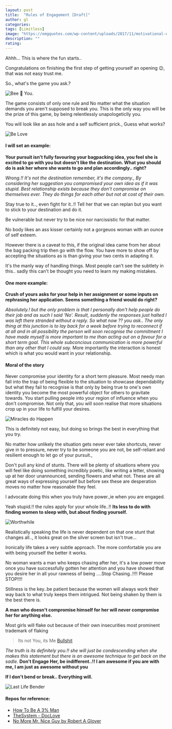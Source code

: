 ```yaml
---
layout: post
title:  "Rules of Engagement [Draft]"
author: gl
categories:
tags: [Limitless]
image: "https://omgquotes.com/wp-content/uploads/2017/11/motivational-quotes-always-be-yourself.jpg"
description: ""
rating: 
---
```


Ahhh... This is where the fun starts..

Congratulations on finishing the first step of getting yourself an opening 😉, that was not easy trust me.

So., what's the game you ask.?

![Bee 🐝 You. ](https://www.wallquotes.com/sites/default/files/insp0250_02.jpg)

The game consists of only one rule and No matter what the situation demands you aren't supposed to break you.
This is the only way you will be the prize of this game, by being relentlessly unapologeticlly you.

You will look like an ass hole and a self sufficient prick., Guess what works?

![Be Love](https://www.hdwallpapers.in/download/be_love_be_proud_be_you_quotes_4k-HD.jpg)

#### I will set an example:
**Your pursuit isn't fully favouring your bagpacking idea, you feel she is excited to go with you but doesn't like the destination. 
What you should do is ask her where she wants to go and plan accordingly.. right?**

*Wrong.!! It's not the destination remember, it's the company., By considering her suggestion you compromised your own idea as if it was stupid.
Best relationship exists because they don't compromise on themselves ever. They do things for each other but not at cost of their own.*

Stay true to it.., even fight for it..!! Tell her that we can replan but you want to stick to your destination and do it.

Be vulnerable but never try to be nice nor narcissistic for that matter.

No body likes an ass kisser certainly not a gorgeuos woman with an ounce of self exteem.

However there is a caveat to this, if the original idea came from her about the bag packing trip then go with the flow.
You have more to show off by accepting the situations as is than giving your two cents in adapting it.

It's the manly way of handling things. Most people can't see the subtlety in this.. sadly this can't be thought you need to learn my making mistakes.

#### One more example: 
**Crush of yours asks for your help in her assignment or some inputs on rephrasing her application. Seems something a friend would do right?**

*Absolutely.! but the only problem is that I personally don't help people do their job and as such I said 'No'.
Result, suddenly the responses just halted I was left there stranded without a reply.
So what now ?? you ask..
The only thing at this junction is to lay back for a week before trying to reconnect if at all and in all possibility the person will soon recognise the commitment I have made myself is more important to me than acting out on a favour for a short term goal. This whole subconcious communication is more powerful than any other that I could say.*
More importantly the interaction is honest which is what you would want in your relationship.

#### Moral of the story
Never compromise your identity for a short term pleasure. 
Most needy man fall into the trap of being flexible to the situation to showcase dependability but what they fail to recognise is that only by being true to one's own identity you become the most powerful object for others to gravitate towards.
You start pulling people into your region of influence when you don't compromise.
Not only that, you will soon realise that more situations crop up in your life to fulfill your desires.

![Miracles do Happen](https://unquote.li/images/screens/resized/en-7nvyl95yxp-quote-oscar-wilde-square-medium.jpg)

This is definitely not easy, but doing so brings the best in everything that you try.

No matter how unlikely the situation gets never ever take shortcuts, never give in to pressure, never try to be someone you are not, be self-reliant and resilient enough to let go of your pursuit.,

Don't pull any kind of stunts. There will be plenty of situations where you will feel like doing something incredibly poetic, like writing a letter, showing up at her door unannounced, sending flowers and what not.
These are all great ways of expressing yourself but before sex these are desperation moves no matter how reasonable they feel.

I advocate doing this when you truly have power.,ie when you are engaged.

Yeah stupid.!! the rules apply for your whole life..!!
**Its less to do with finding women to sleep with, but about finding yourself.**

![Worthwhile](https://www.scrolldroll.com/wp-content/uploads/2017/06/Bob-Marley-Quotes-7.jpg)

Realistically speaking the life is never dependent on that one stunt that changes all.., it looks great on the silver screen but isn't true...

Ironically life takes a very subtle approach. The more comfortable you are with being yourself the better it works.

No woman wants a man who keeps chasing after her, it's a low power move once you have successfully gotten her attention and you have showed that you desire her in all your rawness of being ....Stop Chasing..!!!! Please STOP!!!!

Stillness is the key..be patient because the women will always work their way back to what truly keeps them intrigued. Not being shaken by them is the best there is.

**A man who doesn't compromise himself for her will never compromise her for anything else.**

Most girls will flake out because of their own insecurities most prominent trademark of flaking

> Its not You, its Me [Bullshit](https://www.youtube.com/watch?v=yqEaaWTfK_w)


*The truth is its definitely you.!! she will just be condescending when she makes this statement but there is an awesome technique to get back on the sadle.*
**Don't Engage Her, be indifferent..!! I am awesome if you are with me, I am just as awesome without you**

**If I don't bend or break.. Everything will.**

![Last Life Bender](https://i.pinimg.com/originals/46/f7/4a/46f74abe0a046960d70b171669d966fb.jpg)


#### Repos for reference:
 * [How To Be A 3% Man](https://www.amazon.in/Winning-Heart-Woman-Your-Dreams-ebook/dp/B004QOBAPK)
 * [TheSystem - DocLove](https://www.doclove.com/system/)
 * [No More Mr. Nice Guy by Robert A Glover](https://www.amazon.in/No-More-Mr-Nice-Guy/dp/0762415339) 

